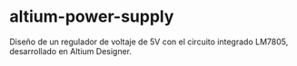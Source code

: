 # altium-power-supply
Diseño de un regulador de voltaje de 5V con el circuito integrado LM7805, desarrollado en Altium Designer. 
